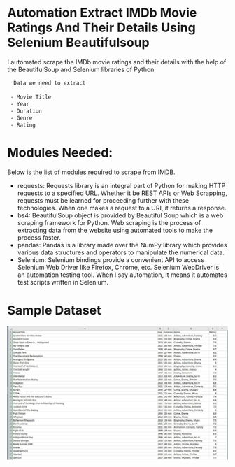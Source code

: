# Automation Extract IMDb Movie Ratings And Their Details Using Selenium Beautifulsoup
 I automated scrape the IMDb movie ratings and their details with the help of the BeautifulSoup and Selenium libraries of Python
```
  Data we need to extract

 - Movie Title
 - Year
 - Duration
 - Genre
 - Rating
 ```
# Modules Needed:
Below is the list of modules required to scrape from IMDB.

- requests: Requests library is an integral part of Python for making HTTP requests to a specified URL. Whether it be REST APIs or Web Scrapping, requests must be learned for proceeding further with these technologies. When one makes a request to a URI, it returns a response.
- bs4: BeautifulSoup object is provided by Beautiful Soup which is a web scraping framework for Python. Web scraping is the process of extracting data from the website using automated tools to make the process faster.
- pandas: Pandas is a library made over the NumPy library which provides various data structures and operators to manipulate the numerical data.
- Selenium: Selenium bindings provide a convenient API to access Selenium Web Driver like Firefox, Chrome, etc. Selenium WebDriver is an automation testing tool. When I say automation, it means it automates test scripts written in Selenium. 

# Sample Dataset

![IMDb Movie Ratings And Their Details](https://github.com/Abdelrhman2022/Automation-Extract-IMDb-Movie-Ratings-And-Their-Details-Using-Selenium-Beautifulsoup/blob/main/Sample.JPG)
